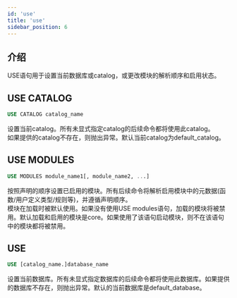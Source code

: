 ```yaml
---
id: 'use'
title: 'use'
sidebar_position: 6
---
```


## 介绍

USE语句用于设置当前数据库或catalog，或更改模块的解析顺序和启用状态。

## USE CATALOG

```sql
USE CATALOG catalog_name
```

设置当前catalog。所有未显式指定catalog的后续命令都将使用此catalog。 \
如果提供的catalog不存在，则抛出异常。默认当前catalog为default_catalog。

## USE MODULES

```sql
USE MODULES module_name1[, module_name2, ...]
```

按照声明的顺序设置已启用的模块。所有后续命令将解析启用模块中的元数据(函数/用户定义类型/规则等)，并遵循声明顺序。 \
模块在加载时被默认使用。如果没有使用USE modules语句，加载的模块将被禁用。默认加载和启用的模块是core。如果使用了该语句启动模块，则不在该语句中的模块都将被禁用。

## USE

```sql
USE [catalog_name.]database_name
```

设置当前数据库。所有未显式指定数据库的后续命令都将使用此数据库。如果提供的数据库不存在，则抛出异常。默认的当前数据库是default_database。